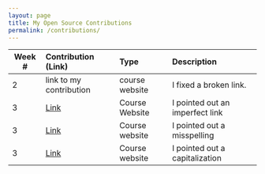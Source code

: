 ```yaml
---
layout: page
title: My Open Source Contributions
permalink: /contributions/
---
```


<!-- 
Type of the contribution should be "Wikipedia edit", "OpenStreet Map feature", "Documentation", "Course website", "Blog", 
"Browse Add-on", etc. 

The descriptioin should include a brief summary of what you did. 

Replace the first row with your contribution. 

--> 





| Week #       | Contribution (Link)  | Type  | Description | 
|---|:---|:---|:---| 
|  2   | link to my contribution    | course website    |   I fixed a broken link.    |
|  3   | [Link](https://nyu-ossd-s19.github.io/sadmanf-weekly)    | Course Website    |  I pointed out an imperfect link    |
|  3   | [Link](https://github.com/nyu-ossd-s19/angie1313-weekly/issues/2)    | Course website    |  I pointed out a misspelling    |
|  3   | [Link](https://github.com/nyu-ossd-s19/rns350-weekly/issues/2)    | Course website    |  I pointed out a capitalization    |

